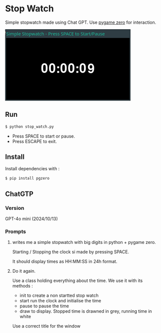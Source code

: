# Stop Watch

Simple stopwatch made using Chat GPT.
Use [pygame zero](https://pygame-zero.readthedocs.io/en/stable/) for interaction.

![Stop Watch](stop_watch.png)

## Run

```sh
$ python stop_watch.py
```

- Press SPACE to start or pause.
- Press ESCAPE to exit.

## Install

Install dependencies with :

```sh
$ pip install pgzero
```

## ChatGTP

### Version

GPT-4o mini (2024/10/13)

### Prompts

1. writes me a simple stopwatch with big digits in python + pygame zero.

   Starting / Stopping the clock si made by pressing SPACE.

   It should display times as HH:MM:SS in 24h format.

2. Do it again.

   Use a class holding everything about the time. We use it with its methods :

   - init to create a non startted stop watch
   - start run the clock and initialise the time
   - pause to pause the time
   - draw to display. Stopped time is drawned in grey, running time in white

   Use a correct title for the window
